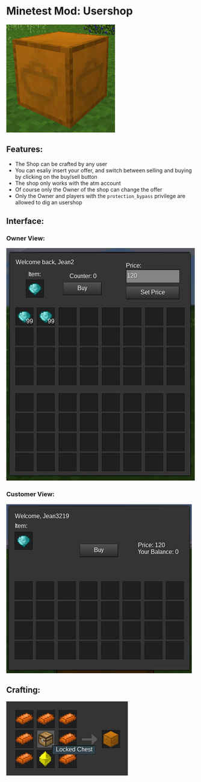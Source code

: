 # Minetest Mod: Usershop
![Node](node.png)

## Features:
- The Shop can be crafted by any user
- You can esaliy insert your offer, and switch between selling and buying by clicking on the buy/sell button
- The shop only works with the atm account
- Of course only the Owner of the shop can change the offer
- Only the Owner and players with the `protection_bypass` privilege are allowed to dig an usershop

## Interface:
### Owner View:
![Owner View](owner_view.png)

### Customer View:
![Customer View](customer_view.png)

## Crafting:
![Crafting](crafting_recepie.png)
